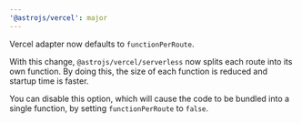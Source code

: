 ```yaml
---
'@astrojs/vercel': major
---
```


Vercel adapter now defaults to `functionPerRoute`.

With this change, `@astrojs/vercel/serverless` now splits each route into its own function. By doing this, the size of each function is reduced and startup time is faster.

You can disable this option, which will cause the code to be bundled into a single function, by setting `functionPerRoute` to `false`.
